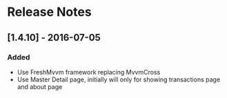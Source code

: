 ﻿# Release Notes
## [1.4.10] - 2016-07-05
### Added
- Use FreshMvvm framework replacing MvvmCross
- Use Master Detail page, initially will only for showing transactions page and about page
